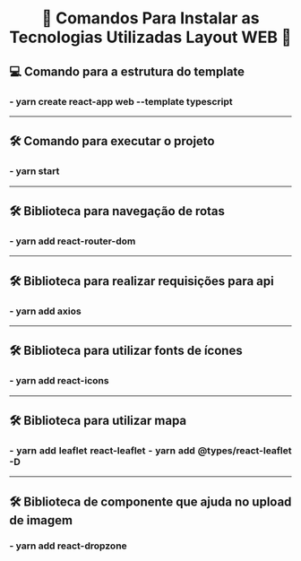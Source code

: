 
<h1 align="center">
    🔖 Comandos Para Instalar as Tecnologias Utilizadas Layout WEB 🔖
</h1>


<h2 align="left">💻 Comando para a estrutura do template</h2>
<h3 align="justify"> - yarn create react-app web --template typescript</h3>

---

<h2 align="left">
    🛠️ Comando para executar o projeto
</h2>

<h3 align="justify" >
    - yarn start
</h3>

---

<h2 align="left">
    🛠️ Biblioteca para navegação de rotas
</h2>

<h3 align="justify" >
    - yarn add react-router-dom
</h3>

---

<h2 align="left">
    🛠️ Biblioteca para realizar requisições para api
</h2>

<h3 align="justify" >
    - yarn add axios
</h3>

---

<h2 align="left">
    🛠️ Biblioteca para utilizar fonts de ícones
</h2>

<h3 align="justify" >
    - yarn add react-icons
</h3>

---

<h2 align="left">
    🛠️ Biblioteca para utilizar mapa
</h2>

<h3 align="justify" >
    - yarn add leaflet react-leaflet
    - yarn add @types/react-leaflet -D
</h3>

---

<h2 align="left">
    🛠️ Biblioteca de componente que ajuda no upload de imagem
</h2>

<h3 align="justify" >
    - yarn add react-dropzone
</h3>